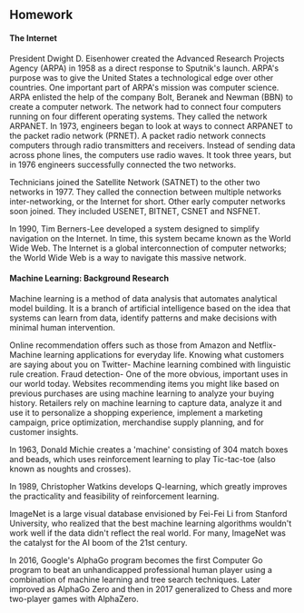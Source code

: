 ## Homework

#### The Internet
President Dwight D. Eisenhower created the Advanced Research Projects Agency (ARPA) in 1958 as a direct response to Sputnik's launch. ARPA's purpose was to give the United States a technological edge over other countries. One important part of ARPA's mission was computer science.
ARPA enlisted the help of the company Bolt, Beranek and Newman (BBN) to create a computer network. The network had to connect four computers running on four different operating systems. They called the network ARPANET.­
In 1973, engineers began to look at ways to connect ARPANET to the packet radio network (PRNET). A packet radio network connects computers through radio transmitters and receivers. Instead of sending data across phone lines, the computers use radio waves. It took three years, but in 1976 engineers successfully connected the two networks.

Technicians joined the Satellite Network (SATNET) to the other two networks in 1977. They called the connection between multiple networks inter-networking, or the Internet for short. Other early computer networks soon joined. They included USENET, BITNET, CSNET and NSFNET.

In 1990, Tim Berners-Lee developed a system designed to simplify navigation on the Internet. In time, this system became known as the World Wide Web. The Internet is a global interconnection of computer networks; the World Wide Web is a way to navigate this massive network.

#### Machine Learning: Background Research

Machine learning is a method of data analysis that automates analytical model building. It is a branch of artificial intelligence based on the idea that systems can learn from data, identify patterns and make decisions with minimal human intervention.

Online recommendation offers such as those from Amazon and Netflix- Machine learning applications for everyday life.
Knowing what customers are saying about you on Twitter- Machine learning combined with linguistic rule creation.
Fraud detection- One of the more obvious, important uses in our world today.
Websites recommending items you might like based on previous purchases are using machine learning to analyze your buying history.  Retailers rely on machine learning to capture data, analyze it and use it to personalize a shopping experience, implement a marketing campaign, price optimization, merchandise supply planning, and for customer insights.   

In 1963, Donald Michie creates a 'machine' consisting of 304 match boxes and beads, which uses reinforcement learning to play Tic-tac-toe (also known as noughts and crosses).

In 1989, Christopher Watkins develops Q-learning, which greatly improves the practicality and feasibility of reinforcement learning.

ImageNet is a large visual database envisioned by Fei-Fei Li from Stanford University, who realized that the best machine learning algorithms wouldn't work well if the data didn't reflect the real world. For many, ImageNet was the catalyst for the AI boom of the 21st century.

In 2016, Google's AlphaGo program becomes the first Computer Go program to beat an unhandicapped professional human player using a combination of machine learning and tree search techniques. Later improved as AlphaGo Zero and then in 2017 generalized to Chess and more two-player games with AlphaZero.
